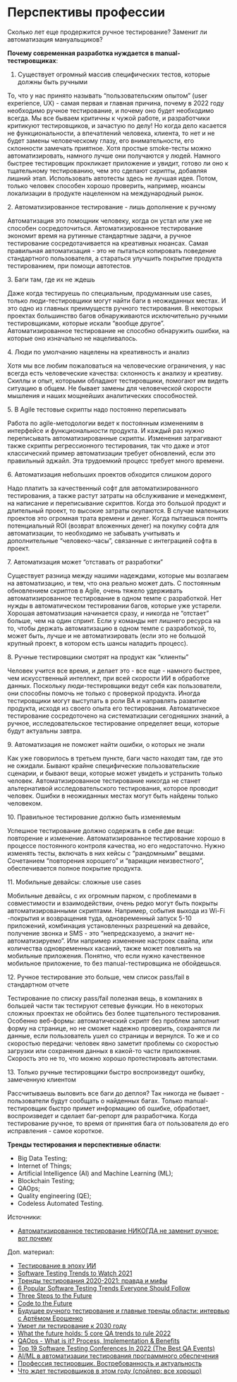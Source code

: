 # Перспективы профессии

Сколько лет еще продержится ручное тестирование? Заменит ли автоматизация мануальщиков?

**Почему современная разработка нуждается в manual-тестировщиках**:

1. Существует огромный массив специфических тестов, которые должны быть ручными

То, что у нас принято называть “пользовательским опытом” (user experience, UX) - самая первая и главная причина, почему в 2022 году необходимо ручное тестирование, и почему оно будет необходимо всегда. Мы все бываем критичны к чужой работе, и разработчики критикуют тестировщиков, и зачастую по делу! Но когда дело касается не функциональности, а впечатлений человека, клиента, то нет и не будет замены человеческому глазу, его внимательности, его склонности замечать приятное. Хотя простые smoke-тесты можно автоматизировать, намного лучше они получаются у людей. Намного быстрее тестировщик прокликает приложение и увидит, готово ли оно к тщательному тестированию, чем это сделают скрипты, добавляя лишний этап. Использовать автотесты здесь не лучшая идея. Потом, только человек способен хорошо проверить, например, нюансы локализации в продукте нацеленном на международный рынок.

2\. Автоматизированное тестирование - лишь дополнение к ручному

Автоматизация это помощник человеку, когда он устал или уже не способен сосредоточиться. Автоматизированное тестирование экономит время на рутинные стандартные задачи, а ручное тестирование сосредотачивается на креативных нюансах. Самая правильная автоматизация - это не пытаться копировать поведение стандартного пользователя, а стараться улучшить покрытие продукта тестированием, при помощи автотестов.

3\. Баги там, где их не ждешь

Даже когда тестируешь по специальным, продуманным use cases, только люди-тестировщики могут найти баги в неожиданных местах. И это одно из главных преимуществ ручного тестирования. В некоторых проектах большинство багов обнаруживаются исключительно ручными тестировщиками, которые искали “вообще другое”. Автоматизированное тестирование не способно обнаружить ошибки, на которые оно изначально не нацеливалось.

4\. Люди по умолчанию нацелены на креативность и анализ

Хотя мы все любим пожаловаться на человеческие ограничения, у нас всегда есть человеческие качества: склонность к анализу и креативу. Скиллы и опыт, которыми обладают тестировщики, помогают им видеть ситуацию в общем. Не бывает замены для человеческой скорости мышления и наших мощнейших аналитических способностей.

5\. В Agile тестовые скрипты надо постоянно переписывать

Работа по agile-методологии ведет к постоянным изменениям в интерфейсе и функциональности продукта. И каждый раз нужно переписывать автоматизированные скрипты. Изменения затрагивают также скрипты регрессионного тестирования, так что даже и этот классический пример автоматизации требует обновлений, если это правильный эджайл. Эта трудоемкий процесс требует много времени.

6\. Автоматизация небольших проектов обходится слишком дорого

Надо платить за качественный софт для автоматизированного тестирования, а также растут затраты на обслуживание и менеджмент, на написание и переписывание скриптов. Когда это большой продукт и длительный проект, то высокие затраты окупаются. В случае маленьких проектов это огромная трата времени и денег. Когда пытаешься понять потенциальный ROI (возврат вложенных денег) на покупку софта для автоматизации, то необходимо не забывать учитывать и дополнительные “человеко-часы”, связанные с интеграцией софта в проект.

7\. Автоматизация может “отставать от разработки”

Существует разница между нашими надеждами, которые мы возлагаем на автоматизацию, и тем, что она реально может дать. С постоянным обновлением скриптов в Agile, очень тяжело удерживать автоматизированное тестирование в одном темпе с разработкой. Нет нужды в автоматическом тестировании багов, которые уже устарели. Хорошая автоматизация начинается сразу, и никогда не “отстает” больше, чем на один спринт. Если у команды нет лишнего ресурса на то, чтобы держать автоматизацию в одном темпе с разработкой, то, может быть, лучше и не автоматизировать (если это не большой крупный проект, в котором есть шансы наладить процесс).

8\. Ручные тестировщики смотрят на продукт как “клиенты”

Человек учится все время, и делает это - все еще - намного быстрее, чем искусственный интеллект, при всей скорости ИИ в обработке данных. Поскольку люди-тестировщики ведут себя как пользователи, они способны помочь не только с проверкой продукта. Иногда тестировщики могут выступать в роли BA и направлять развитие продукта, исходя из своего опыта его тестирования. Автоматическое тестирование сосредоточено на систематизации сегодняшних знаний, а ручное, исследовательское тестирование определяет вещи, которые будут актуальны завтра.

9\. Автоматизация не поможет найти ошибки, о которых не знали

Как уже говорилось в третьем пункте, баги часто находят там, где это не ожидали. Бывают крайне специфические пользовательские сценарии, и бывают вещи, которые может увидеть и устранить только человек. Автоматизированное тестирование никогда не станет альтернативой исследовательского тестирования, которое проводит человек. Ошибки в неожиданных местах могут быть найдены только человеком.

10\. Правильное тестирование должно быть изменяемым

Успешное тестирование должно содержать в себе две вещи: повторение и изменение. Автоматизированное тестирование хорошо в процессе постоянного контроля качества, но его недостаточно. Нужно изменять тесты, включать в них кейсы с “рандомными” вещами. Сочетанием “повторения хорошего” и “вариации неизвестного”, обеспечивается полное покрытие продукта.

11\. Мобильные девайсы: сложные use cases

Мобильные девайсы, с их огромным парком, с проблемами в совместимости и взаимодействии, очень редко могут быть покрыты автоматизированными скриптами. Например, события выхода из Wi-Fi -покрытия и возвращения туда, одновременный запуск 5-10 приложений, комбинация установленных разрешений на девайсе, получение звонка и SMS - это “непредсказуемо, а значит не-автоматизируемо”. Или например изменение настроек свайпа, или количества одновременных касаний, также может повлиять на мобильные приложения. Понятно, что если нужно качественное мобильное приложение, то без manual-тестировщика не обойдешься.

12\. Ручное тестирование это больше, чем список pass/fail в стандартном отчете

Тестирование по списку pass/fail полезная вещь, в компаниях в большей части так тестируют сетевые функции. Но в некоторых сложных проектах не обойтись без более тщательного тестирования. Особенно веб-формы: автоматический скрипт без проблем заполнит форму на странице, но не сможет надежно проверить, сохранятся ли данные, если пользователь ушел со страницы и вернулся. То же и со скоростью передачи: человек явно заметит проблемы со скоростью загрузки или сохранения данных в какой-то части приложения. Скорость это не то, что можно хорошо протестировать автотестами.

13\. Только ручные тестировщики быстро воспроизведут ошибку, замеченную клиентом

Рассчитываешь выловить все баги до деплоя? Так никогда не бывает - пользователи будут сообщать о найденных багах. Только manual-тестировщик быстро примет информацию об ошибке, обработает, воспроизведет и сделает баг-репорт для разработчика. Когда тестирование ручное, то время от принятия бага от пользователя до его исправления - самое короткое.

**Тренды тестирования и перспективные области**:

* Big Data Testing;
* Internet of Things;
* Artificial Intelligence (AI) and Machine Learning (ML);
* Blockchain Testing;
* QAOps;
* Quality engineering (QE);
* Codeless Automated Testing.

Источники:

* [Автоматизированное тестирование НИКОГДА не заменит ручное: вот почему](https://testengineer.ru/ruchnoe-testirovanie-budet-zhit/)

Доп. материал:

* [Тестирование в эпоху ИИ](https://habr.com/ru/company/jugru/blog/541334/)
* [Software Testing Trends to Watch 2021](https://hackernoon.com/software-testing-trends-to-watch-2021-733y33ue)
* [Тренды тестирования 2020-2021: правда и мифы](https://habr.com/ru/post/562842/)
* [6 Popular Software Testing Trends Everyone Should Follow](https://hackernoon.com/6-popular-software-testing-trends-everyone-should-follow)
* [Three Steps to the Future](https://www.ben-evans.com/presentations)
* [Code to the Future](https://hackernoon.com/code-to-the-future)
* [Будущее ручного тестирование и главные тренды области: интервью с Артёмом Ерошенко](https://habr.com/ru/company/dins/blog/591317/)
* [Умрет ли тестирование к 2030 году](https://www.youtube.com/watch?v=tZpoGVPkYiE)
* [What the future holds: 5 core QA trends to rule 2022](https://hackernoon.com/what-the-future-holds-5-core-qa-trends-to-rule-2022)
* [QAOps - What is it? Process, Implementation & Benefits](https://www.softwaretestingmaterial.com/qaops/)
* [Top 19 Software Testing Conferences In 2022 (The Best QA Events)](https://www.softwaretestinghelp.com/software-testing-conferences/)
* [AI/ML в автоматизации тестирования программного обеспечения](https://habr.com/ru/post/648621/)
* [Профессия тестировщик. Востребованность и актуальность](https://www.youtube.com/watch?v=d1t6VzZ6xqM)
* [Что ждет тестировщиков в этом году (спойлер: все хорошо)](https://testengineer.ru/chto-zhdet-testirovshchikov-v-ehtom-godu/)
